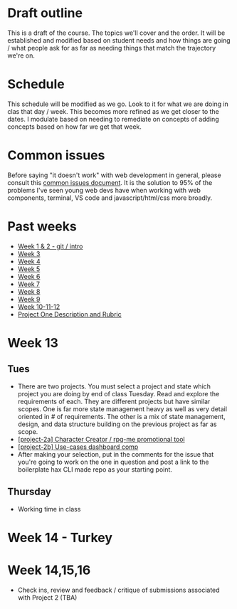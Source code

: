 # Draft outline
This is a draft of the course. The topics we'll cover and the order. It will be established and modified based on student needs and how things are going / what people ask for as far as needing things that match the trajectory we're on.

# Schedule
This schedule will be modified as we go. Look to it for what we are doing in clas that day / week. This becomes more refined as we get closer to the dates. I modulate based on needing to remediate on concepts of adding concepts based on how far we get that week.

# Common issues
Before saying "it doesn't work" with web development in general, please consult this [common issues document](common-issues.md). It is the solution to 95% of the problems I've seen young web devs have when working with web components, terminal, VS code and javascript/html/css more broadly.

# Past weeks
- [Week 1 & 2 - git / intro](fa24/week1-2.md)
- [Week 3](fa24/week-3.md)
- [Week 4](fa24/week-4.md)
- [Week 5](fa24/week-5.md)
- [Week 6](fa24/week-6.md)
- [Week 7](fa24/week-7.md)
- [Week 8](fa24/week-8.md)
- [Week 9](fa24/week-9.md)
- [Week 10-11-12](fa24/week-10-11-12.md)
- [Project One Description and Rubric](https://github.com/haxtheweb/issues/issues/2174)

# Week 13
## Tues
- There are two projects. You must select a project and state which project you are doing by end of class Tuesday. Read and explore the requirements of each. They are different projects but have similar scopes. One is far more state management heavy as well as very detail oriented in # of requirements. The other is a mix of state management, design, and data structure building on the previous project as far as scope.
- [\[project-2a\] Character Creator / rpg-me promotional tool](https://github.com/haxtheweb/issues/issues/1414)
- [\[project-2b\] Use-cases dashboard comp](https://github.com/haxtheweb/issues/issues/2182)
- After making your selection, put in the comments for the issue that you're going to work on the one in question and post a link to the boilerplate hax CLI made repo as your starting point.

## Thursday
- Working time in class

# Week 14 - Turkey

# Week 14,15,16
- Check ins, review and feedback / critique of submissions associated with Project 2 (TBA)
